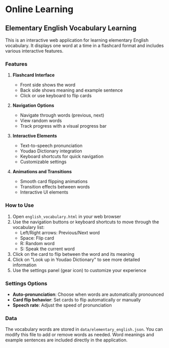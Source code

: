 # Online Learning

## Elementary English Vocabulary Learning

This is an interactive web application for learning elementary English vocabulary. It displays one word at a time in a flashcard format and includes various interactive features.

### Features

1. **Flashcard Interface**
   - Front side shows the word
   - Back side shows meaning and example sentence
   - Click or use keyboard to flip cards

2. **Navigation Options**
   - Navigate through words (previous, next)
   - View random words
   - Track progress with a visual progress bar

3. **Interactive Elements**
   - Text-to-speech pronunciation
   - Youdao Dictionary integration
   - Keyboard shortcuts for quick navigation
   - Customizable settings

4. **Animations and Transitions**
   - Smooth card flipping animations
   - Transition effects between words
   - Interactive UI elements

### How to Use

1. Open `english_vocabulary.html` in your web browser
2. Use the navigation buttons or keyboard shortcuts to move through the vocabulary list:
   - Left/Right arrows: Previous/Next word
   - Space: Flip card
   - R: Random word
   - S: Speak the current word
3. Click on the card to flip between the word and its meaning
4. Click on "Look up in Youdao Dictionary" to see more detailed information
5. Use the settings panel (gear icon) to customize your experience

### Settings Options

- **Auto-pronunciation**: Choose when words are automatically pronounced
- **Card flip behavior**: Set cards to flip automatically or manually
- **Speech rate**: Adjust the speed of pronunciation

### Data

The vocabulary words are stored in `data/elementary_english.json`. You can modify this file to add or remove words as needed. Word meanings and example sentences are included directly in the application.
